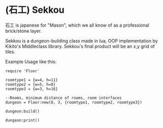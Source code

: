 (石工) Sekkou
======

石工 is japanese for "Mason", which we all know of as a professional brick/stone layer.

Sekkou is a dungeon-building class made in lua, OOP implementation by Kikito's Middleclass library. Sekkou's final product will be an x,y grid of tiles.

Example Usage like this:

```
require 'Floor'

roomtype1 = {w=4, h=11}
roomtype2 = {w=5, h=8}
roomtype3 = {w=3, h=16}

--Rooms, minimum distance of rooms, room interfaces
dungeon = Floor:new(8, 3, {roomtype1, roomtype2, roomtype3})

dungeon:build()

dungeon:print()
```